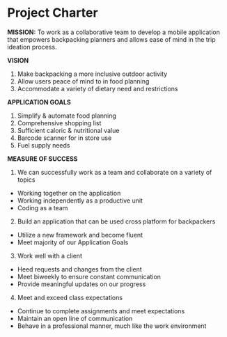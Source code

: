 # Project Charter

**MISSION:**
To work as a collaborative team to develop a mobile application that empowers backpacking planners and allows ease of mind in the trip ideation process.

**VISION**
1. Make backpacking a more inclusive outdoor activity
2. Allow users peace of mind to in food planning
3. Accommodate a variety of dietary need and restrictions

**APPLICATION GOALS**
1. Simplify & automate food planning
2. Comprehensive shopping list
3. Sufficient caloric & nutritional value
4. Barcode scanner for in store use
5. Fuel supply needs 

**MEASURE OF SUCCESS**
1. We can successfully work as a team and collaborate on a variety of topics
- Working together on the application
- Working independently as a productive unit
- Coding as a team
2. Build an application that can be used cross platform for backpackers
- Utilize a new framework and become fluent
- Meet majority of our Application Goals
3. Work well with a client 
- Heed requests and changes from the client 
- Meet biweekly to ensure constant communication
- Provide meaningful updates on our progress
4. Meet and exceed class expectations
- Continue to complete assignments and meet expectations
- Maintain an open line of communication
- Behave in a professional manner, much like the work environment